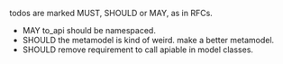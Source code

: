 todos are marked MUST, SHOULD or MAY, as in RFCs. 

* MAY to_api should be namespaced. 
* SHOULD the metamodel is kind of weird. make a better metamodel. 
* SHOULD remove requirement to call apiable in model classes. 